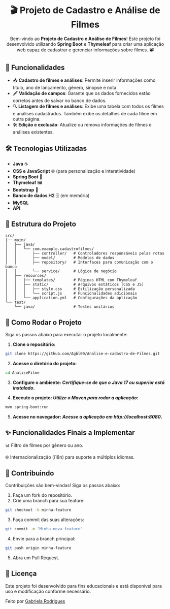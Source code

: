 <div align="center">

<h1>🎬 Projeto de Cadastro e Análise de Filmes</h1>

Bem-vindo ao **Projeto de Cadastro e Análise de Filmes**! Este projeto foi desenvolvido utilizando **Spring Boot** e **Thymeleaf** para criar uma aplicação web capaz de cadastrar e gerenciar informações sobre filmes. 📽️
</div>

## 📝 Funcionalidades
- 📥 **Cadastro de filmes e análises**: Permite inserir informações como título, ano de lançamento, gênero, sinopse e nota.
- 🖋️ **Validação de campos**: Garante que os dados fornecidos estão corretos antes de salvar no banco de dados.
- 🔍 **Listagem de filmes e análises**: Exibe uma tabela com todos os filmes e análises cadastrados. Também exibe os detalhes de cada filme em outra página. 
- 🛠️ **Edição e exclusão**: Atualize ou remova informações de filmes e análises existentes.

## 🛠️ Tecnologias Utilizadas
- **Java** ☕
- **CSS e JavaScript** 🌐 (para personalização e interatividade)
- **Spring Boot** 🚀
- **Thymeleaf** 🖼️
- **Bootstrap** 🎨
- **Banco de dados H2** 🗄️ (em memória)
- **MySQL**
- **API**

## 📂 Estrutura do Projeto
```plaintext
src/
├── main/
│   ├── java/
│   │   └── com.example.cadastrofilmes/
│   │       ├── controller/   # Controladores responsáveis pelas rotas
│   │       ├── model/        # Modelos de dados
│   │       ├── repository/   # Interfaces para comunicação com o banco
│   │       └── service/      # Lógica de negócio
│   ├── resources/
│   │   ├── templates/        # Páginas HTML com Thymeleaf
│   │   ├── static/           # Arquivos estáticos (CSS e JS)
│   │   │   ├── style.css     # Estilização personalizada
│   │   │   └── script.js     # Funcionalidades adicionais
│   │   └── application.yml   # Configurações da aplicação
└── test/
    └── java/                 # Testes unitários
```
## 🚀 Como Rodar o Projeto

Siga os passos abaixo para executar o projeto localmente:

1. **Clone o repositório:**

```bash
git clone https://github.com/Agbl09/Analise-e-cadastro-de-Filmes.git
```

2. **Acesse o diretório do projeto:**

``` bash
cd AnaliseFilme
```

3. **Configure o ambiente: _Certifique-se de que o Java 17 ou superior está instalado_.**

4. **Execute o projeto: _Utilize o Maven para rodar a aplicação_:**
```bash
mvn spring-boot:run
```

5. **Acesse no navegador: _Acesse a aplicação em http://localhost:8080_.**

## ✨ Funcionalidades Finais a Implementar

📊 Filtro de filmes por gênero ou ano.

🌐 Internacionalização (i18n) para suporte a múltiplos idiomas.

## 🤝 Contribuindo

Contribuições são bem-vindas! Siga os passos abaixo:

1. Faça um fork do repositório.
2. Crie uma branch para sua feature:
  
```bash
git checkout -b minha-feature
```

3. Faça commit das suas alterações:
  
```bash
git commit -m "Minha nova feature"
```

4. Envie para a branch principal:
  
```bash
git push origin minha-feature
```
5. Abra um Pull Request.

## 📝 Licença
   Este projeto foi desenvolvido para fins educacionais e está disponível para uso e modificação conforme necessário.

   Feito por [Gabriela Rodrigues](https://github.com/Agbl09)
